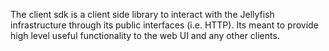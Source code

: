 The client sdk is a client side library to interact with the Jellyfish
infrastructure through its public interfaces (i.e. HTTP). Its meant to provide
high level useful functionality to the web UI and any other clients.
